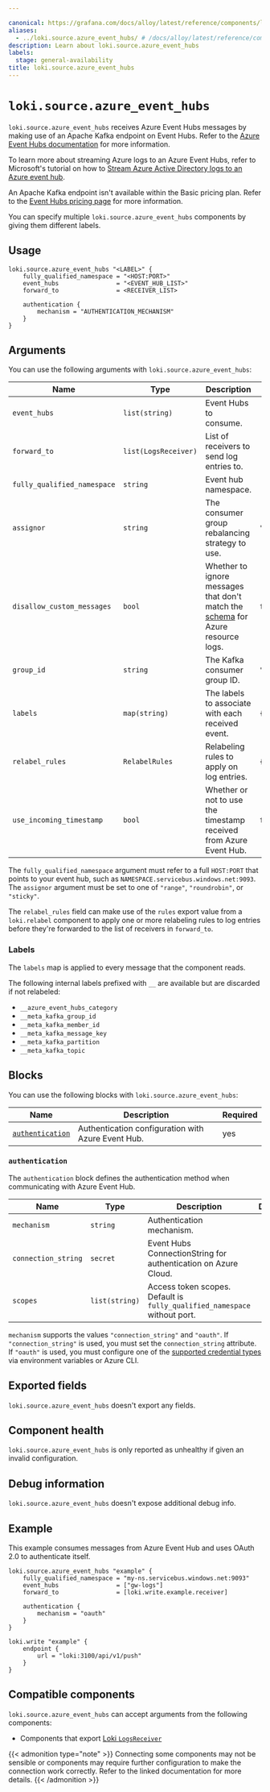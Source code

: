 ```yaml
---

canonical: https://grafana.com/docs/alloy/latest/reference/components/loki/loki.source.azure_event_hubs/
aliases:
  - ../loki.source.azure_event_hubs/ # /docs/alloy/latest/reference/components/loki.source.azure_event_hubs/
description: Learn about loki.source.azure_event_hubs
labels:
  stage: general-availability
title: loki.source.azure_event_hubs
---
```


# `loki.source.azure_event_hubs`

`loki.source.azure_event_hubs` receives Azure Event Hubs messages by making use of an Apache Kafka endpoint on Event Hubs.
Refer to the [Azure Event Hubs documentation](https://learn.microsoft.com/en-us/azure/event-hubs/azure-event-hubs-kafka-overview) for more information.

To learn more about streaming Azure logs to an Azure Event Hubs, refer to
Microsoft's tutorial on how to [Stream Azure Active Directory logs to an Azure event hub](https://learn.microsoft.com/en-us/azure/active-directory/reports-monitoring/tutorial-azure-monitor-stream-logs-to-event-hub).

An Apache Kafka endpoint isn't available within the Basic pricing plan.
Refer to the [Event Hubs pricing page](https://azure.microsoft.com/en-us/pricing/details/event-hubs/) for more information.

You can specify multiple `loki.source.azure_event_hubs` components by giving them different labels.

## Usage

```alloy
loki.source.azure_event_hubs "<LABEL>" {
    fully_qualified_namespace = "<HOST:PORT>"
    event_hubs                = "<EVENT_HUB_LIST>"
    forward_to                = <RECEIVER_LIST>

    authentication {
        mechanism = "AUTHENTICATION_MECHANISM"
    }
}
```

## Arguments

You can use the following arguments with `loki.source.azure_event_hubs`:

| Name                        | Type                 | Description                                                                         | Default                          | Required |
| --------------------------- | -------------------- | ----------------------------------------------------------------------------------- | -------------------------------- | -------- |
| `event_hubs`                | `list(string)`       | Event Hubs to consume.                                                              |                                  | yes      |
| `forward_to`                | `list(LogsReceiver)` | List of receivers to send log entries to.                                           |                                  | yes      |
| `fully_qualified_namespace` | `string`             | Event hub namespace.                                                                |                                  | yes      |
| `assignor`                  | `string`             | The consumer group rebalancing strategy to use.                                     | `"range"`                        | no       |
| `disallow_custom_messages`  | `bool`               | Whether to ignore messages that don't match the [schema][] for Azure resource logs. | `false`                          | no       |
| `group_id`                  | `string`             | The Kafka consumer group ID.                                                        | `"loki.source.azure_event_hubs"` | no       |
| `labels`                    | `map(string)`        | The labels to associate with each received event.                                   | `{}`                             | no       |
| `relabel_rules`             | `RelabelRules`       | Relabeling rules to apply on log entries.                                           | `{}`                             | no       |
| `use_incoming_timestamp`    | `bool`               | Whether or not to use the timestamp received from Azure Event Hub.                  | `false`                          | no       |

The `fully_qualified_namespace` argument must refer to a full `HOST:PORT` that points to your event hub, such as `NAMESPACE.servicebus.windows.net:9093`.
The `assignor` argument must be set to one of `"range"`, `"roundrobin"`, or `"sticky"`.

The `relabel_rules` field can make use of the `rules` export value from a
`loki.relabel` component to apply one or more relabeling rules to log entries
before they're forwarded to the list of receivers in `forward_to`.

[schema]: https://learn.microsoft.com/en-us/azure/azure-monitor/essentials/resource-logs-schema

### Labels

The `labels` map is applied to every message that the component reads.

The following internal labels prefixed with `__` are available but are discarded if not relabeled:

- `__azure_event_hubs_category`
- `__meta_kafka_group_id`
- `__meta_kafka_member_id`
- `__meta_kafka_message_key`
- `__meta_kafka_partition`
- `__meta_kafka_topic`

## Blocks

You can use the following blocks with `loki.source.azure_event_hubs`:

| Name                               | Description                                        | Required |
| ---------------------------------- | -------------------------------------------------- | -------- |
| [`authentication`][authentication] | Authentication configuration with Azure Event Hub. | yes      |

[authentication]: #authentication

### `authentication`

The `authentication` block defines the authentication method when communicating with Azure Event Hub.

| Name                | Type           | Description                                                               | Default | Required |
| ------------------- | -------------- | ------------------------------------------------------------------------- | ------- | -------- |
| `mechanism`         | `string`       | Authentication mechanism.                                                 |         | yes      |
| `connection_string` | `secret`       | Event Hubs ConnectionString for authentication on Azure Cloud.            |         | no       |
| `scopes`            | `list(string)` | Access token scopes. Default is `fully_qualified_namespace` without port. |         | no       |

`mechanism` supports the values `"connection_string"` and `"oauth"`.
If `"connection_string"` is used, you must set the `connection_string` attribute.
If `"oauth"` is used, you must configure one of the [supported credential types](https://github.com/Azure/azure-sdk-for-go/blob/main/sdk/azidentity/README.md#credential-types) via environment variables or Azure CLI.

## Exported fields

`loki.source.azure_event_hubs` doesn't export any fields.

## Component health

`loki.source.azure_event_hubs` is only reported as unhealthy if given an invalid configuration.

## Debug information

`loki.source.azure_event_hubs` doesn't expose additional debug info.

## Example

This example consumes messages from Azure Event Hub and uses OAuth 2.0 to authenticate itself.

```alloy
loki.source.azure_event_hubs "example" {
    fully_qualified_namespace = "my-ns.servicebus.windows.net:9093"
    event_hubs                = ["gw-logs"]
    forward_to                = [loki.write.example.receiver]

    authentication {
        mechanism = "oauth"
    }
}

loki.write "example" {
    endpoint {
        url = "loki:3100/api/v1/push"
    }
}
```

<!-- START GENERATED COMPATIBLE COMPONENTS -->

## Compatible components

`loki.source.azure_event_hubs` can accept arguments from the following components:

- Components that export [Loki `LogsReceiver`](../../../compatibility/#loki-logsreceiver-exporters)


{{< admonition type="note" >}}
Connecting some components may not be sensible or components may require further configuration to make the connection work correctly.
Refer to the linked documentation for more details.
{{< /admonition >}}

<!-- END GENERATED COMPATIBLE COMPONENTS -->
